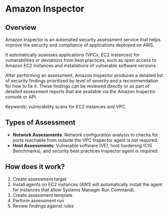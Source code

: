 # Amazon Inspector

## Overview

Amazon Inspector is an automated security assessment service that helps improve the security and compliance of applications deployed on AWS.

It automatically assesses applications (VPCs, EC2 instances) for vulnerabilities or deviations from best practices, such as open access to Amazon EC2 instances and installations of vulnerable software versions. 

After performing an assessment, Amazon Inspector produces a detailed list of security findings prioritized by level of severity and a recommendation for how to fix it. These findings can be reviewed directly or as part of detailed assessment reports that are available via the Amazon Inspector console or API.

Keywords: vulnerability scans for EC2 instances and VPC.


## Types of Assessment

- **Network Assessments**: Network configuration analysis to checks for ports reachable from outside the VPC
Inspector agent is not required.
- **Host Assessments**: Vulnerable software (VE), host hardening (CIS Benchmarks), and security best practices
Inspector agent is required.


## How does it work?

1. Create assessment target
1. Install agents on EC2 instances (AWS will automatically install the agent for instances that allow Systems
Manager Run Command).
1. Create assessment template
1. Perform assessment run
1. Review findings against rules
